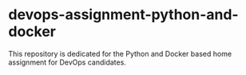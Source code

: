 # devops-assignment-python-and-docker

This repository is dedicated for the Python and Docker based home assignment for DevOps candidates.
